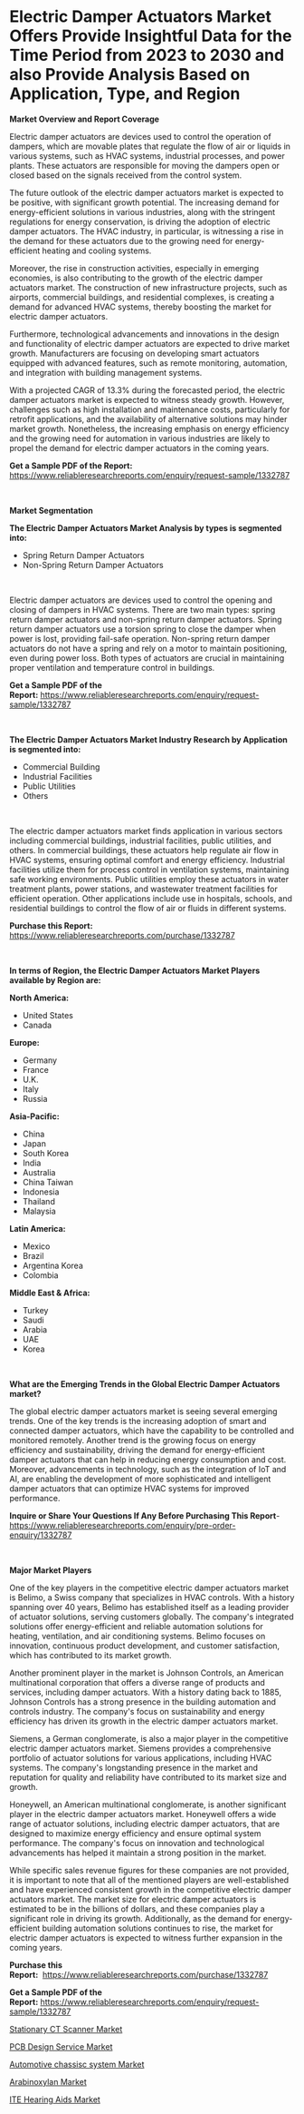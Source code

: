 <p><h1>Electric Damper Actuators Market Offers Provide Insightful Data for the Time Period from 2023 to 2030 and also Provide Analysis Based on Application, Type, and Region</h1></p><p><strong>Market Overview and Report Coverage</strong></p>
<p><p>Electric damper actuators are devices used to control the operation of dampers, which are movable plates that regulate the flow of air or liquids in various systems, such as HVAC systems, industrial processes, and power plants. These actuators are responsible for moving the dampers open or closed based on the signals received from the control system.</p><p>The future outlook of the electric damper actuators market is expected to be positive, with significant growth potential. The increasing demand for energy-efficient solutions in various industries, along with the stringent regulations for energy conservation, is driving the adoption of electric damper actuators. The HVAC industry, in particular, is witnessing a rise in the demand for these actuators due to the growing need for energy-efficient heating and cooling systems.</p><p>Moreover, the rise in construction activities, especially in emerging economies, is also contributing to the growth of the electric damper actuators market. The construction of new infrastructure projects, such as airports, commercial buildings, and residential complexes, is creating a demand for advanced HVAC systems, thereby boosting the market for electric damper actuators.</p><p>Furthermore, technological advancements and innovations in the design and functionality of electric damper actuators are expected to drive market growth. Manufacturers are focusing on developing smart actuators equipped with advanced features, such as remote monitoring, automation, and integration with building management systems.</p><p>With a projected CAGR of 13.3% during the forecasted period, the electric damper actuators market is expected to witness steady growth. However, challenges such as high installation and maintenance costs, particularly for retrofit applications, and the availability of alternative solutions may hinder market growth. Nonetheless, the increasing emphasis on energy efficiency and the growing need for automation in various industries are likely to propel the demand for electric damper actuators in the coming years.</p></p>
<p><strong>Get a Sample PDF of the Report:</strong> <a href="https://www.reliableresearchreports.com/enquiry/request-sample/1332787">https://www.reliableresearchreports.com/enquiry/request-sample/1332787</a></p>
<p>&nbsp;</p>
<p><strong>Market Segmentation</strong></p>
<p><strong>The Electric Damper Actuators Market Analysis by types is segmented into:</strong></p>
<p><ul><li>Spring Return Damper Actuators</li><li>Non-Spring Return Damper Actuators</li></ul></p>
<p>&nbsp;</p>
<p><p>Electric damper actuators are devices used to control the opening and closing of dampers in HVAC systems. There are two main types: spring return damper actuators and non-spring return damper actuators. Spring return damper actuators use a torsion spring to close the damper when power is lost, providing fail-safe operation. Non-spring return damper actuators do not have a spring and rely on a motor to maintain positioning, even during power loss. Both types of actuators are crucial in maintaining proper ventilation and temperature control in buildings.</p></p>
<p><strong>Get a Sample PDF of the Report:</strong>&nbsp;<a href="https://www.reliableresearchreports.com/enquiry/request-sample/1332787">https://www.reliableresearchreports.com/enquiry/request-sample/1332787</a></p>
<p>&nbsp;</p>
<p><strong>The Electric Damper Actuators Market Industry Research by Application is segmented into:</strong></p>
<p><ul><li>Commercial Building</li><li>Industrial Facilities</li><li>Public Utilities</li><li>Others</li></ul></p>
<p>&nbsp;</p>
<p><p>The electric damper actuators market finds application in various sectors including commercial buildings, industrial facilities, public utilities, and others. In commercial buildings, these actuators help regulate air flow in HVAC systems, ensuring optimal comfort and energy efficiency. Industrial facilities utilize them for process control in ventilation systems, maintaining safe working environments. Public utilities employ these actuators in water treatment plants, power stations, and wastewater treatment facilities for efficient operation. Other applications include use in hospitals, schools, and residential buildings to control the flow of air or fluids in different systems.</p></p>
<p><strong>Purchase this Report:</strong>&nbsp; <a href="https://www.reliableresearchreports.com/purchase/1332787">https://www.reliableresearchreports.com/purchase/1332787</a></p>
<p>&nbsp;</p>
<p><strong>In terms of Region, the Electric Damper Actuators Market Players available by Region are:</strong></p>
<p>
    <p> <strong> North America: </strong>
        <ul>
            <li>United States</li>
            <li>Canada</li>
        </ul>
        </p> 
    <p> <strong> Europe: </strong>
        <ul>
            <li>Germany</li>
            <li>France</li>
            <li>U.K.</li>
            <li>Italy</li>
            <li>Russia</li>
        </ul>
        </p> 
    <p> <strong> Asia-Pacific: </strong>
        <ul>
            <li>China</li>
            <li>Japan</li>
            <li>South Korea</li>
            <li>India</li>
            <li>Australia</li>
            <li>China Taiwan</li>
            <li>Indonesia</li>
            <li>Thailand</li>
            <li>Malaysia</li>
        </ul>
        </p> 
    <p> <strong> Latin America: </strong>
        <ul>
            <li>Mexico</li>
            <li>Brazil</li>
            <li>Argentina Korea</li>
            <li>Colombia</li>
        </ul>
        </p> 
    <p> <strong> Middle East & Africa: </strong>
        <ul>
            <li>Turkey</li>
            <li>Saudi</li>
            <li>Arabia</li>
            <li>UAE</li>
            <li>Korea</li>
        </ul>
    </p>
    </p>
<p>&nbsp;</p>
<p><strong>What are the Emerging Trends in the Global Electric Damper Actuators market?</strong></p>
<p><p>The global electric damper actuators market is seeing several emerging trends. One of the key trends is the increasing adoption of smart and connected damper actuators, which have the capability to be controlled and monitored remotely. Another trend is the growing focus on energy efficiency and sustainability, driving the demand for energy-efficient damper actuators that can help in reducing energy consumption and cost. Moreover, advancements in technology, such as the integration of IoT and AI, are enabling the development of more sophisticated and intelligent damper actuators that can optimize HVAC systems for improved performance.</p></p>
<p><strong>Inquire or Share Your Questions If Any Before Purchasing This Report</strong>- <a href="https://www.reliableresearchreports.com/enquiry/pre-order-enquiry/1332787">https://www.reliableresearchreports.com/enquiry/pre-order-enquiry/1332787</a></p>
<p>&nbsp;</p>
<p><strong>Major Market Players</strong></p>
<p><p>One of the key players in the competitive electric damper actuators market is Belimo, a Swiss company that specializes in HVAC controls. With a history spanning over 40 years, Belimo has established itself as a leading provider of actuator solutions, serving customers globally. The company's integrated solutions offer energy-efficient and reliable automation solutions for heating, ventilation, and air conditioning systems. Belimo focuses on innovation, continuous product development, and customer satisfaction, which has contributed to its market growth.</p><p>Another prominent player in the market is Johnson Controls, an American multinational corporation that offers a diverse range of products and services, including damper actuators. With a history dating back to 1885, Johnson Controls has a strong presence in the building automation and controls industry. The company's focus on sustainability and energy efficiency has driven its growth in the electric damper actuators market.</p><p>Siemens, a German conglomerate, is also a major player in the competitive electric damper actuators market. Siemens provides a comprehensive portfolio of actuator solutions for various applications, including HVAC systems. The company's longstanding presence in the market and reputation for quality and reliability have contributed to its market size and growth.</p><p>Honeywell, an American multinational conglomerate, is another significant player in the electric damper actuators market. Honeywell offers a wide range of actuator solutions, including electric damper actuators, that are designed to maximize energy efficiency and ensure optimal system performance. The company's focus on innovation and technological advancements has helped it maintain a strong position in the market.</p><p>While specific sales revenue figures for these companies are not provided, it is important to note that all of the mentioned players are well-established and have experienced consistent growth in the competitive electric damper actuators market. The market size for electric damper actuators is estimated to be in the billions of dollars, and these companies play a significant role in driving its growth. Additionally, as the demand for energy-efficient building automation solutions continues to rise, the market for electric damper actuators is expected to witness further expansion in the coming years.</p></p>
<p><strong>Purchase this Report:</strong>&nbsp;&nbsp;<a href="https://www.reliableresearchreports.com/purchase/1332787">https://www.reliableresearchreports.com/purchase/1332787</a></p>
<p></p>
<p><strong>Get a Sample PDF of the Report:</strong>&nbsp;<a href="https://www.reliableresearchreports.com/enquiry/request-sample/1332787">https://www.reliableresearchreports.com/enquiry/request-sample/1332787</a></p>
<p><p><a href="https://www.linkedin.com/pulse/stationary-ct-scanner-market-size-growth-forecast-from-2023/">Stationary CT Scanner Market</a></p><p><a href="https://medium.com/@madelynyost/pcb-design-service-market-competitive-analysis-market-trends-and-forecast-to-2030-5346b6fb54f8">PCB Design Service Market</a></p><p><a href="https://www.linkedin.com/pulse/automotive-chassisc-system-market-challenges/">Automotive chassisc system Market</a></p><p><a href="https://medium.com/@dorothypeters68/arabinoxylan-market-size-growth-forecast-2023-2030-8167218c5403">Arabinoxylan Market</a></p><p><a href="https://www.linkedin.com/pulse/ite-hearing-aids-market-share-amp-new-trends-analysis-report/">ITE Hearing Aids Market</a></p></p>